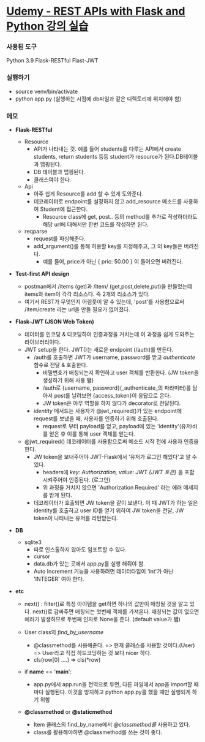 [Udemy - REST APIs with Flask and Python 강의 실습](https://www.udemy.com/course/rest-api-flask-and-python/)
==========================================================================================================

### 사용된 도구
Python 3.9
Flask-RESTful
Flast-JWT


### 실행하기
- source venv/bin/activate
- python app.py (실행하는 시점에 db파일과 같은 디렉토리에 위치해야 함)


### 메모
- __Flask-RESTful__
    - Resource
        - API가 나타내는 것. 예를 들어 students를 다루는 API에서 create students, return students 등등 student가 resource가 된다.DB테이블과 맵핑된다.
        - DB 테이블과 맵핑된다.
        - 클래스여야 한다.
    - Api
        - 아주 쉽게 Resource를 add 할 수 있게 도와준다.
        - 데코레이터로 endpoint를 설정하지 않고 add_resource 메소드를 사용하여 Student에 접근한다.
            - Resource class에 get, post.. 등의 method를 추가로 작성하더라도 해당 url에 대해서만 한번 코드를 작성하면 된다. 
    - reqparse
        - request를 파싱해준다. 
        - add_argument()를 통해 허용할 key를 지정해주고, 그 외 key들은 버려진다.
            - 예를 들어, price가 아닌 { pric: 50.00 } 이 들어오면 버려진다.
    

- __Test-first API design__
    - postman에서 /items (get)과 /item/<name> (get,post,delete,put)을 만들었는데 items와 item이 각각 리소스다. 즉 2개의 리소스가 있다.
    - 여기서 REST가 무엇인지 어렴풋이 알 수 있는데, 'post'를 사용함으로써 /item/create 라는 url을 만들 필요가 없어졌다.


- __Flask-JWT (JSON Web Token)__
    - 데이터를 인코딩 & 디코딩하여 인증과정을 거치는데 이 과정을 쉽게 도와주는 라이브러리이다.
    - JWT setup을 한다. JWT()는 새로운 endpoint (/auth)를 만든다.
        - /auth를 호출하면 JWT가 username, password를 받고 _authenticate_ 함수로 전달 & 호출한다. 
            - 비밀번호가 매칭되는지 확인하고 user 객체를 반환한다. (JW token을 생성하기 위해 사용 됌)
            - /auth로 {username, password}(_authenticate_의 파라미터)를 담아서 post를 날려보면 {access_token}이 응답으로 온다.
            - JW token은 아무 역할을 하지 않다가 decorator로 전달된다.
        - _identity_ 메서드는 사용자가 @jwt_required()가 있는 endpoint에 request를 보냈을 때, 사용자를 인증하기 위해 호출된다.
            - request로 부터 payload를 얻고, payload에 있는 'identity'(유저id)를 얻은 후 이를 통해 user 객체를 얻는다.
    - @jwt_required() 데코레이터를 사용함으로써 메소드 시작 전에 사용자 인증을 한다.
        - JW token을 보내주어야 JWT-Flask에서 '유저가 로그인 해있다'고 알 수 있다. 
            - headers에 _key: Authorization, value: JWT {JWT 토큰}_ 을 포함시켜주어야 인증된다. (로그인)
            - 위 과정을 거치지 않으면 'Authorization Required' 라는 에러 메세지를 받게 된다.
        - 데코레이터가 호출되면 JW token을 같이 보낸다. 이 때 JWT가 하는 일은 identity를 호출하고 user ID를 얻기 위하여 JW token을 전달, JW token이 나타내는 유저를 리턴받는다.


- __DB__
    - sqlite3
        - 따로 인스톨하지 않아도 임포트할 수 있다.
        - cursor 
        - data.db가 있는 곳에서 app.py를 실행 해줘야 함.
        - Auto Increment 기능을 사용하려면 데이터타입이 'int'가 아닌 'INTEGER' 여야 한다.

- __etc__
    - next() : filter()로 특정 아이템을 get하면 하나의 값만이 매칭될 것을 알고 있다. next()로 감싸주면 매칭되는 첫번째 객체를 가져온다. 매칭되는 값이 없으면 에러가 발생하므로 두번째 인자로 None을 준다. (default value가 됌)
    - User class의 _find_by_username_
        - @classmethod를 사용해준다. => 현재 클래스를 사용할 것이다.(User) => User라고 직접 하드코딩하는 것 보다 nicer 하다.
        - cls(row[0] ....) => cls(*row)
    -  if __name__ == '__main__': 
        - app.py에서 app.run을 전역으로 두면, 다른 파일에서 app을 import할 때 마다 실행된다. 이것을 방지하고 python app.py를 했을 때만 실행되게 하기 위함

    - **@classmethod** or **@staticmethod**
        - Item 클래스의 find_by_name에서 _@classmethod를_ 사용하고 있다.
        - class를 활용해야하면 @classmethod를 쓰는 것이 좋다. 